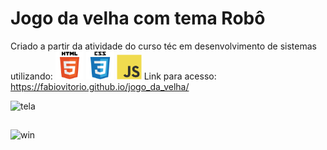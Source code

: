 # Jogo da velha com tema Robô 
Criado a partir da atividade do curso téc em desenvolvimento de sistemas utilizando: <img src="https://raw.githubusercontent.com/devicons/devicon/master/icons/html5/html5-original-wordmark.svg" alt="html5" width="45" height="45"/> <img src="https://raw.githubusercontent.com/devicons/devicon/master/icons/css3/css3-original-wordmark.svg" alt="css3" width="45" height="45"/> <img src="https://raw.githubusercontent.com/devicons/devicon/master/icons/javascript/javascript-original.svg" alt="javascript" width="40" height="40"/>
Link para acesso: https://fabiovitorio.github.io/jogo_da_velha/

![tela](https://user-images.githubusercontent.com/109548564/184801582-6c00b8ec-059f-49c1-a0f6-0a4371bc3e98.PNG)
##
![win](https://user-images.githubusercontent.com/109548564/184801605-0ffab4f4-5ce6-4317-9227-d3713969958c.PNG)
